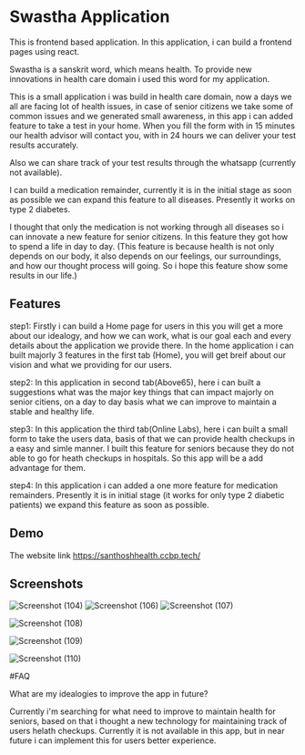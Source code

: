 # Swastha Application

This is frontend based application. In this application, i can build a frontend pages using react.

Swastha is a sanskrit word, which means health. To provide new innovations in health care domain i used this word for my application.

This is a small application i was build in health care domain, now a days we all are facing lot of health issues, in case of senior citizens we take some of common issues and we generated small awareness, in this app i can added feature to take a test in your home. When you fill the form with in 15 minutes our health advisor will contact you, with in 24 hours we can deliver your test results accurately.

Also we can share track of your test results through the whatsapp (currently not available).

I can build a medication remainder, currently it is in the initial stage as soon as possible we can expand this feature to all diseases. Presently it works on type 2 diabetes.

I thought that only the medication is not working through all diseases so i can innovate a new feature for senior citizens. In this feature they got how to spend a life in day to day. (This feature is because health is not only depends on our body, it also depends on our feelings, our surroundings, and how our thought process will going. So i hope this feature show some results in our life.)

## Features

step1: Firstly i can build a Home page for users in this you will get a more about our idealogy, and how we can work, what is our goal each and every details about the application we provide there. In the home application i can built majorly 3 features in the first tab (Home), you will get breif about our vision and what we providing for our users.

step2: In this application in second tab(Above65), here i can built a suggestions what was the major key things that can impact majorly on senior citiens, on a day to day basis what we can improve to maintain a stable and healthy life.

step3: In this application the third tab(Online Labs), here i can built a small form to take the users data, basis of that we can provide health checkups in a easy and simle manner. I built this feature for seniors because they do not able to go for heath checkups in hospitals. So this app will be a add advantage for them.


step4: In this application i can added a one more feature for medication remainders. Presently it is in initial stage (it works for only type 2 diabetic patients) we expand this feature as soon as possible.


## Demo

The website link https://santhoshhealth.ccbp.tech/


## Screenshots


![Screenshot (104)](https://github.com/santhoshagganur/KratinAssignment/assets/118893483/8a645d59-32cf-48cc-9c61-0d6f14b0aea8)
![Screenshot (106)](https://github.com/santhoshagganur/KratinAssignment/assets/118893483/40079e3a-1aff-4d84-95c3-56ecb2cd7d9c)
![Screenshot (107)](https://github.com/santhoshagganur/KratinAssignment/assets/118893483/88139eb1-c2f3-4fa6-8d21-bdb43f07d928)








![Screenshot (108)](https://github.com/santhoshagganur/KratinAssignment/assets/118893483/c5d5e68d-9413-4b5d-bc8d-456880c6e191)






![Screenshot (109)](https://github.com/santhoshagganur/KratinAssignment/assets/118893483/3df683cb-3c1d-4fcd-88b3-a764c1ec3145)







![Screenshot (110)](https://github.com/santhoshagganur/KratinAssignment/assets/118893483/c9e4e020-2377-448b-b516-7a637a04c3cb)




#FAQ

What are my idealogies to improve the app in future?

Currently i'm searching for what need to improve to maintain health for seniors, based on that i thought a new technology for maintaining track of users helath checkups. Currently it is not available in this app, but in near future i can implement this for users better experience.


